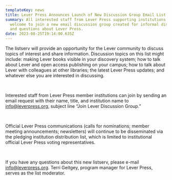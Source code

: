 ```yaml
---
templateKey: news
title: Lever Press Announces Launch of New Discussion Group Email List
summary: All interested staff from Lever Press supporting institutions are
  welcome to join a new email discussion group created for informal discussion
  and questions about Lever Press.
date: 2023-08-25T19:14:00.635Z
---
```

The listserv will provide an opportunity for the Lever community to discuss topics of interest and share information. Discussion topics on this list might include: making Lever books visible in your discovery system; how to talk about Lever and open access publishing on your campus; how to talk about Lever with colleagues at other libraries; the latest Lever Press updates; and whatever else you are interested in discussing.

 

Interested staff from Lever Press member institutions can join by sending an email request with their name, title, and institution name to <info@leverpress.org>, subject line “Join Lever Discussion Group.”

 

Official Lever Press communications (calls for nominations; member meeting announcements; newsletters) will continue to be disseminated via the pledging institution distribution list, which is limited to institutional official Lever Press voting representatives.

 

If you have any questions about this new listserv, please e-mail [info@leverpress.org](mailto:info@leverpress.org). Terri Geitgey, program manager for Lever Press, serves as the list moderator.